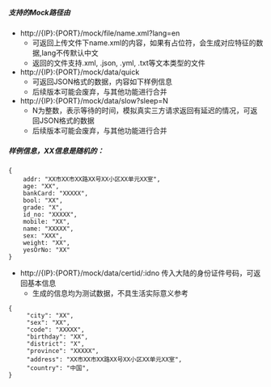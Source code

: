 ##### 支持的Mock路径由
- http://{IP}:{PORT}/mock/file/name.xml?lang=en 
  - 可返回上传文件下name.xml的内容，如果有占位符，会生成对应特征的数据,lang不传默认中文
  - 返回的文件支持.xml, .json, .yml, .txt等文本类型的文件
- http://{IP}:{PORT}/mock/data/quick  
  - 可返回JSON格式的数据，内容如下样例信息
  - 后续版本可能会废弃，与其他功能进行合并
- http://{IP}:{PORT}/mock/data/slow?sleep=N  
  - N为整数，表示等待的时间，模拟真实三方请求返回有延迟的情况，可返回JSON格式的数据
  - 后续版本可能会废弃，与其他功能进行合并
##### 样例信息，XX信息是随机的：
```
{
    addr: "XX市XX市XX路XX号XX小区XX单元XX室",
    age: "XX",
    bankCard: "XXXXX",
    bool: "XX",
    grade: "X",
    id_no: "XXXXX",
    mobile: "XX",
    name: "XXXXX",
    sex: "XXX",
    weight: "XX",
    yesOrNo: "XX"
}
```

- http://{IP}:{PORT}/mock/data/certid/:idno  传入大陆的身份证件号码，可返回基本信息
  - 生成的信息均为测试数据，不具生活实际意义参考
```
{
     "city": "XX",
     "sex": "XX",
     "code": "XXXXX",
     "birthday": "XX",
     "district": "X",
     "province": "XXXXX",
     "address": "XX市XX市XX路XX号XX小区XX单元XX室",
     "country": "中国",
}
```
